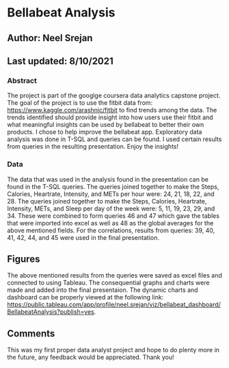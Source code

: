 # Bellabeat Analysis

## Author: Neel Srejan
## Last updated: 8/10/2021

### Abstract
The project is part of the googlge coursera data analytics capstone project. The goal of the project is to use the fitbit data from: https://www.kaggle.com/arashnic/fitbit to find trends among the data. The trends identified should provide insight into how users use their fitbit and what meaningful insights can be used by bellabeat to better their own products. I chose to help improve the bellabeat app. Exploratory data analysis was done in T-SQL and queries can be found. I used certain results from queries in the resulting presentation. Enjoy the insights!

### Data
The data that was used in the analysis found in the presentation can be found in the T-SQL queries. The queries joined together to make the Steps, Calories, Heartrate, Intensity, and METs per hour were: 24, 21, 18, 22, and 28. The queries joined together to make the Steps, Calories, Heartrate, Intensity, METs, and Sleep per day of the week were: 5, 11, 19, 23, 29, and 34. These were combined to form queries 46 and 47 which gave the tables that were imported into excel as well as 48 as the global averages for the above mentioned fields. For the correlations, results from queries: 39, 40, 41, 42, 44, and 45 were used in the final presentation. 

## Figures
The above mentioned results from the queries were saved as excel files and connected to using Tableau. The consequential graphs and charts were made and added into the final presentaion. The dynamic charts and dashboard can be properly viewed at the following link: https://public.tableau.com/app/profile/neel.srejan/viz/bellabeat_dashboard/BellabeatAnalysis?publish=yes. 

## Comments
This was my first proper data analyst project and hope to do plenty more in the future, any feedback would be appreciated. Thank you!
